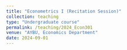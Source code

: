 ```yaml
---
title: "Econometrics I (Recitation Session)"
collection: teaching
type: "Undergraduate course"
permalink: /teaching/2024_Econ301
venue: "AYBU, Economics Department"
date: 2024-09-01
---
```

